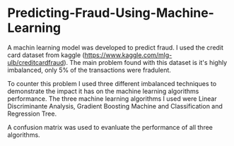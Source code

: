 # Predicting-Fraud-Using-Machine-Learning

A machin learning model was developed to predict fraud. I used the credit card dataset from kaggle (https://www.kaggle.com/mlg-ulb/creditcardfraud). The main problem found with this dataset is it's highly imbalanced, only 5% of the transactions were fradulent. 

To counter this problem I used three different imbalanced techniques to demonstrate the impact it has on the machine learning algorithms performance. The three machine learning algorithms I used were Linear Discriminante Analysis, Gradient Boosting Machine and Classification and Regression Tree. 

A confusion matrix was used to evanluate the performance of all three algorithms. 


